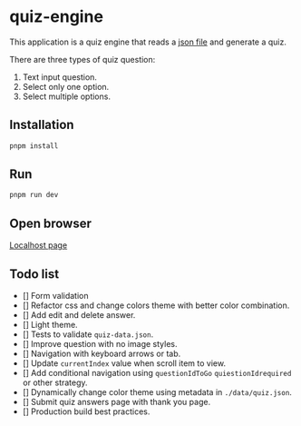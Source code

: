 # quiz-engine
This application is a quiz engine that reads a [json file](./data/quiz-data.json) and generate a quiz.

There are three types of quiz question:
1. Text input question.
2. Select only one option.
3. Select multiple options.

## Installation
```sh
pnpm install
```
## Run
```sh
pnpm run dev
```
## Open browser
[Localhost page](http://localhost:5173/)

## Todo list
- [] Form validation
- [] Refactor css and change colors theme with better color combination.
- [] Add edit and delete answer.
- [] Light theme.
- [] Tests to validate `quiz-data.json`.
- [] Improve question with no image styles.
- [] Navigation with keyboard arrows or tab. 
- [] Update `currentIndex` value when scroll item to view.
- [] Add conditional navigation using `questionIdToGo` `quiestionIdrequired` or other strategy.
- [] Dynamically change color theme using metadata in `./data/quiz.json`.
- [] Submit quiz answers page with thank you page.
- [] Production build best practices.
